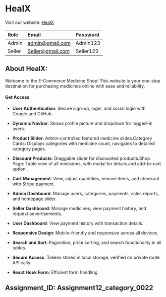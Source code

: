 
# HealX

Visit our website: [HealX ](https://healx-22031.web.app)

| Role | Email  |Password  |
| :-------- | :------- | :------------- |
| Admin | admin@gmail.com | Admin123 |
| Seller| Seller@gmail.com | Seller123 |


## About HealX:
Welcome to the E-Commerce Medicine Shop! This website is your one-stop destination for purchasing medicines online with ease and reliability.
#### Get Access






  
  
- **User Authentication**: Secure sign-up, login, and social login with Google and GitHub.
- **Dynamic Navbar**: Shows profile picture and dropdown for logged-in users.

- **Product Slider**: Admin-controlled featured medicine slides.Category Cards: Displays   categories with medicine count, navigates to detailed category pages.

- **Discount Products**: Draggable slider for discounted products.Shop Page: Table view of all medicines, with modal for details and add-to-cart option.

- **Cart Management**: View, adjust quantities, remove items, and checkout with Stripe payment.

- **Admin Dashboard**: Manage users, categories, payments, sales reports, and homepage slider.

- **Seller Dashboard**: Manage medicines, view payment history, and request advertisements.

- **User Dashboard**: View payment history with transaction details.
- **Responsive Design**: Mobile-friendly and responsive across all devices.
- **Search and Sort**: Pagination, price sorting, and search functionality in all tables.
 - **Secure Access**: Tokens stored in local storage, verified on private route API calls.
- **React Hook Form**: Efficient form handling.



## Assignment_ID: Assignment12_category_0022












